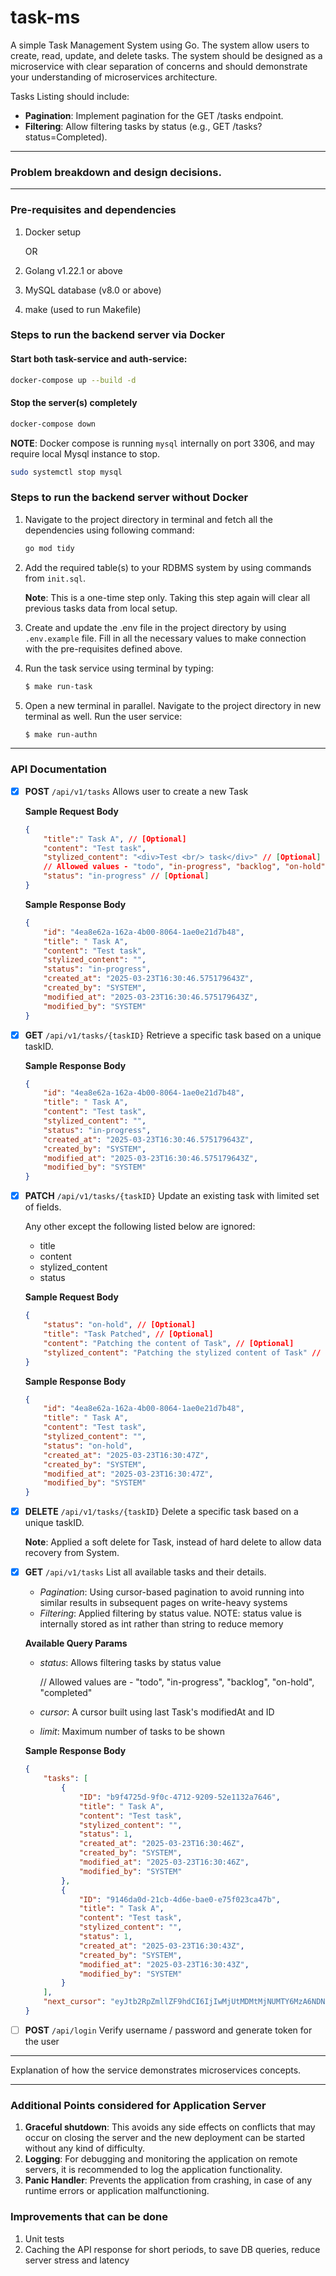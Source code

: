 # task-ms
A simple Task Management System using Go. The system allow users to create, read, update, and delete tasks. The system should be designed as a microservice with clear separation of concerns and should demonstrate your understanding of microservices architecture. 

Tasks Listing should include:

- **Pagination**: Implement pagination for the GET /tasks endpoint.
- **Filtering**: Allow filtering tasks by status (e.g., GET /tasks?status=Completed).
---
### Problem breakdown and design decisions.


---
### Pre-requisites and dependencies
1. Docker setup 

    OR

1. Golang v1.22.1 or above
2. MySQL database (v8.0 or above)
3. make (used to run Makefile)


### Steps to run the backend server via Docker

#### Start both task-service and auth-service:
```sh
docker-compose up --build -d
```

#### Stop the server(s) completely
```sh
docker-compose down
```

**NOTE**: Docker compose is running `mysql` internally on port 3306, and may require local Mysql instance to stop.
```sh
sudo systemctl stop mysql
```


### Steps to run the backend server without Docker
1. Navigate to the project directory in terminal and fetch all the dependencies using following command:
    ```sh
    go mod tidy
    ```
1. Add the required table(s) to your RDBMS system by using commands from `init.sql`.
    
    **Note**: This is a one-time step only. Taking this step again will clear all previous tasks data from local setup.
1. Create and update the .env file in the project directory by using `.env.example` file. Fill in all the necessary values to make connection with the pre-requisites defined above.
1. Run the task service using terminal by typing: 
    ```sh
    $ make run-task
    ```
1. Open a new terminal in parallel. Navigate to the project directory in new terminal as well. Run the user service:
    ```sh
    $ make run-authn
    ```
---

### API Documentation
- [X] **POST**    `/api/v1/tasks` Allows user to create a new Task

    **Sample Request Body**
    ```json
    {
        "title":" Task A", // [Optional]
        "content": "Test task",
        "stylized_content": "<div>Test <br/> task</div>" // [Optional]
        // Allowed values - "todo", "in-progress", "backlog", "on-hold", "completed"
        "status": "in-progress" // [Optional] 
    }
    ```

    **Sample Response Body**
    ```json
    {
        "id": "4ea8e62a-162a-4b00-8064-1ae0e21d7b48",
        "title": " Task A",
        "content": "Test task",
        "stylized_content": "",
        "status": "in-progress",
        "created_at": "2025-03-23T16:30:46.575179643Z",
        "created_by": "SYSTEM",
        "modified_at": "2025-03-23T16:30:46.575179643Z",
        "modified_by": "SYSTEM"
    }
    ```

- [X] **GET**     `/api/v1/tasks/{taskID}` Retrieve a specific task based on a unique taskID.

    **Sample Response Body**
    ```json
    {
        "id": "4ea8e62a-162a-4b00-8064-1ae0e21d7b48",
        "title": " Task A",
        "content": "Test task",
        "stylized_content": "",
        "status": "in-progress",
        "created_at": "2025-03-23T16:30:46.575179643Z",
        "created_by": "SYSTEM",
        "modified_at": "2025-03-23T16:30:46.575179643Z",
        "modified_by": "SYSTEM"
    }
    ```

- [X] **PATCH**     `/api/v1/tasks/{taskID}` Update an existing task with limited set of fields.

    Any other except the following listed below are ignored:
    - title
    - content
    - stylized_content
    - status

    **Sample Request Body**
    ```json
    {
        "status": "on-hold", // [Optional]
        "title": "Task Patched", // [Optional]
        "content": "Patching the content of Task", // [Optional]
        "stylized_content": "Patching the stylized content of Task" // [Optional]
    }
    ```

    **Sample Response Body**
    ```json
    {
        "id": "4ea8e62a-162a-4b00-8064-1ae0e21d7b48",
        "title": " Task A",
        "content": "Test task",
        "stylized_content": "",
        "status": "on-hold",
        "created_at": "2025-03-23T16:30:47Z",
        "created_by": "SYSTEM",
        "modified_at": "2025-03-23T16:30:47Z",
        "modified_by": "SYSTEM"
    }
    ```

- [X] **DELETE**  `/api/v1/tasks/{taskID}` Delete a specific task based on a unique taskID. 

    **Note**: Applied a soft delete for Task, instead of hard delete to allow data recovery from System.


- [X] **GET**     `/api/v1/tasks` List all available tasks and their details.
    - *Pagination*: Using cursor-based pagination to avoid running into similar results in subsequent pages on write-heavy systems  
    - *Filtering*: Applied filtering by status value.
    NOTE: status value is internally stored as int rather than string to reduce memory

    **Available Query Params**
    - *status*: Allows filtering tasks by status value

        // Allowed values are - "todo", "in-progress", "backlog", "on-hold", "completed"
    - *cursor*: A cursor built using last Task's modifiedAt and ID
    - *limit*: Maximum number of tasks to be shown

    **Sample Response Body**
    ```json
    {
        "tasks": [
            {
                "ID": "b9f4725d-9f0c-4712-9209-52e1132a7646",
                "title": " Task A",
                "content": "Test task",
                "stylized_content": "",
                "status": 1,
                "created_at": "2025-03-23T16:30:46Z",
                "created_by": "SYSTEM",
                "modified_at": "2025-03-23T16:30:46Z",
                "modified_by": "SYSTEM"
            },
            {
                "ID": "9146da0d-21cb-4d6e-bae0-e75f023ca47b",
                "title": " Task A",
                "content": "Test task",
                "stylized_content": "",
                "status": 1,
                "created_at": "2025-03-23T16:30:43Z",
                "created_by": "SYSTEM",
                "modified_at": "2025-03-23T16:30:43Z",
                "modified_by": "SYSTEM"
            }
        ],
        "next_cursor": "eyJtb2RpZmllZF9hdCI6IjIwMjUtMDMtMjNUMTY6MzA6NDNaIiwiaWQiOiI5MTQ2ZGEwZC0yMWNiLTRkNmUtYmFlMC1lNzVmMDIzY2E0N2IifQ=="
    }
    ```

- [ ] **POST** `/api/login` Verify username / password and generate token for the user

---

Explanation of how the service demonstrates microservices concepts.

---
### Additional Points considered for Application Server
1. **Graceful shutdown**: This avoids any side effects on conflicts that may occur on closing the server and the new deployment can be started without any kind of difficulty.
1. **Logging**: For debugging and monitoring the application on remote servers, it is recommended to log the application functionality.
1. **Panic Handler**: Prevents the application from crashing, in case of any runtime errors or application malfunctioning.

### Improvements that can be done
1. Unit tests
1. Caching the API response for short periods, to save DB queries, reduce server stress and latency
